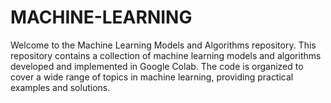 # MACHINE-LEARNING
Welcome to the Machine Learning Models and Algorithms repository. This repository contains a collection of machine learning models and algorithms developed and implemented in Google Colab. The code is organized to cover a wide range of topics in machine learning, providing practical examples and solutions.
